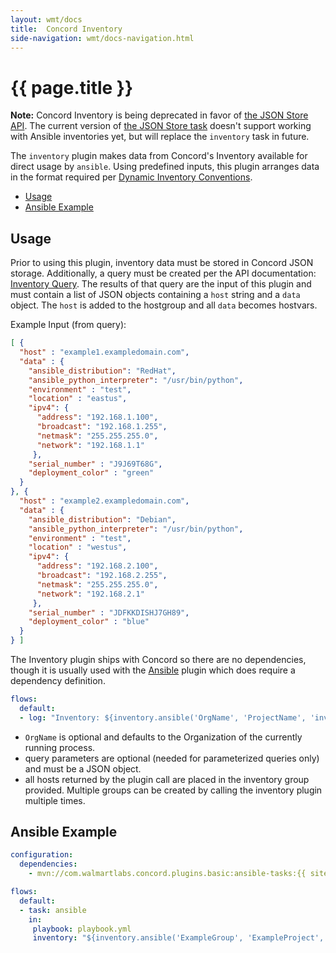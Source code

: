 ```yaml
---
layout: wmt/docs
title:  Concord Inventory
side-navigation: wmt/docs-navigation.html
---
```


# {{ page.title }}

**Note:** Concord Inventory is being deprecated in favor of [the JSON Store API](../getting-started/json-store.html).
The current version of [the JSON Store task](./json-store.html) doesn't support
working with Ansible inventories yet, but will replace the `inventory` task in
future. 

The `inventory` plugin makes data from Concord's Inventory available for direct
usage by `ansible`. Using predefined inputs, this plugin arranges data in the
format required per [Dynamic Inventory Conventions](https://docs.ansible.com/ansible/latest/dev_guide/developing_inventory.html#inventory-script-conventions).

- [Usage](#usage)
- [Ansible Example](#ansible-example)


## Usage

Prior to using this plugin, inventory data must be stored in Concord JSON
storage. Additionally, a query must be created per the API documentation:
[Inventory Query](../api/inventory-query). The results of that query are the
input of this plugin and must contain a list of JSON objects containing a
`host` string and a `data` object. The `host` is added to the hostgroup and all
`data` becomes hostvars.

Example Input (from query):

```json
[ {
  "host" : "example1.exampledomain.com",
  "data" : {
    "ansible_distribution": "RedHat",
    "ansible_python_interpreter": "/usr/bin/python",
    "environment" : "test",
    "location" : "eastus",
    "ipv4": {
      "address": "192.168.1.100",
      "broadcast": "192.168.1.255",
      "netmask": "255.255.255.0",
      "network": "192.168.1.1"
     },
    "serial_number" : "J9J69T68G",
    "deployment_color" : "green"
  }
}, {
  "host" : "example2.exampledomain.com",
  "data" : {
    "ansible_distribution": "Debian",
    "ansible_python_interpreter": "/usr/bin/python",
    "environment" : "test",
    "location" : "westus",
    "ipv4": {
      "address": "192.168.2.100",
      "broadcast": "192.168.2.255",
      "netmask": "255.255.255.0",
      "network": "192.168.2.1"
     },
    "serial_number" : "JDFKKDISHJ7GH89",
    "deployment_color" : "blue"
  }
} ]
```
 
The Inventory plugin ships with Concord so there are no dependencies, though it
is usually used with the [Ansible](../plugins/ansible) plugin which does
require a dependency definition.

```yaml
flows:
  default:
  - log: "Inventory: ${inventory.ansible('OrgName', 'ProjectName', 'inventory_group_name', 'named_query', {'query': 'parameters'} )}"
``` 

- `OrgName` is optional and defaults to the Organization of the currently
  running process.
- query parameters are optional (needed for parameterized queries only) and
  must be a JSON object.
- all hosts returned by the plugin call are placed in the inventory group
  provided. Multiple groups can be created by calling the inventory plugin
  multiple times.

## Ansible Example

```yaml
configuration:
  dependencies:
    - mvn://com.walmartlabs.concord.plugins.basic:ansible-tasks:{{ site.concord_core_version }}

flows:
  default:
  - task: ansible
    in:
     playbook: playbook.yml
     inventory: "${inventory.ansible('ExampleGroup', 'ExampleProject', 'west_us', 'metadata_query', {'location': 'westus'} )}"
```

